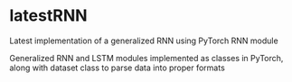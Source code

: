 # latestRNN
Latest implementation of a generalized RNN using PyTorch RNN module

Generalized RNN and LSTM modules implemented as classes in PyTorch, along with dataset class to parse data into proper formats
